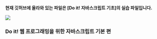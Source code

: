 **현재 깃허브에 올라와 있는 파일은 [Do it! 자바스크립트 기초]의 실습 파일입니다.** 

![](http://image.yes24.com/goods/71127080/800x0)

### Do it! 웹 프로그래밍을 위한 자바스크립트 기본 편

